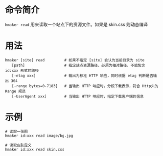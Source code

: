 命令简介
======= 

`hmaker read` 用来读取一个站点下的资源文件。如果是 skin.css 则动态编译
    
用法
=======

```
hmaker [site] read         # 如果不指定 [site] 会认为当前目录为 site
   [path]                  # 指定站点资源路径，必须为相对路径，不能包含 id:xxx 形式的路径
   [-etag xxx]             # 输出为标准 HTTP 响应，同时根据 etag 判断是否输出 304
   [-range bytes=0-7183]   # 当输出 HTTP 响应时，分段下载表示，符合 Http头的 Range 规范
   [-UserAgent xxx]        # 当输出 HTTP 响应时，指定下载客户端的信息
```

示例
=======
```
# 读取一张图
hmaker id:xxx read image/bg.jpg

# 读取皮肤定义
hmaker id:xxx read skin.css   
```

